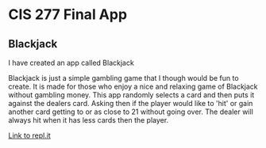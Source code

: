 # CIS 277 Final App

## Blackjack

I have created an app called Blackjack

Blackjack is just a simple gambling game that I though would be fun to create. It is made for those who
enjoy a nice and relaxing game of Blackjack without gambling money.
This app randomly selects a card and then puts it against the dealers card. Asking then if the player
would like to 'hit' or gain another card getting to or as close to 21 without going over.
The dealer will always hit when it has less cards then the player.

[Link to repl.it](https://repl.it/@DrewRoberts/LightgreyUnluckyFan) 


